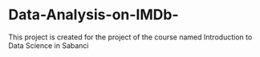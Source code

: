 # Data-Analysis-on-IMDb-
This project is created for the project of the course named Introduction to Data Science in Sabanci
